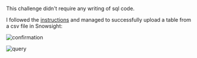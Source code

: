 This challenge didn't require any writing of sql code. 

I followed the [instructions](https://frostyfriday.org/blog/2024/02/09/week-80-basic/) and managed to successfully upload a table from a csv file in Snowsight:

![confirmation](https://github.com/darko-nimbus/FROSTYFRIDAYCHALLENGES/blob/main/80%20-%20Basic%20-%20Create%20table%20from%20file/FF%2080.png)

![query](https://github.com/darko-nimbus/FROSTYFRIDAYCHALLENGES/blob/main/80%20-%20Basic%20-%20Create%20table%20from%20file/FF%2080%20query.png)
